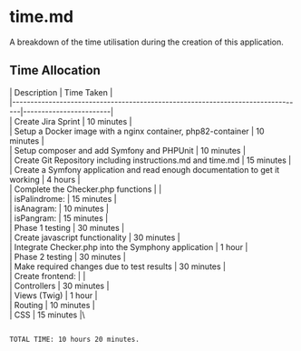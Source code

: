 # time.md

A breakdown of the time utilisation during the creation of this application.

## Time Allocation

|  Description                                                                   |      Time Taken        |\
|--------------------------------------------------------------------------------|------------------------|\
| Create Jira Sprint                                                             |      10 minutes        |\
| Setup a Docker image with a nginx container, php82-container                   |      10 minutes        |\
| Setup composer and add Symfony and PHPUnit                                     |      10 minutes        |\
| Create Git Repository including instructions.md and time.md                    |      15 minutes        |\
| Create a Symfony application and read enough documentation to get it working   |      4 hours           |\
| Complete the Checker.php functions                                             |                        |\
|                 isPalindrome:                                                  |      15 minutes        |\
|                 isAnagram:                                                     |      10 minutes        |\
|                 isPangram:                                                     |      15 minutes        |\
| Phase 1 testing                                                                |      30 minutes        |\
| Create javascript functionality                                                |      30 minutes        |\
| Integrate Checker.php into the Symphony application                            |       1 hour           |\
| Phase 2 testing                                                                |      30 minutes        |\
| Make required changes due to test results                                      |      30 minutes        |\
| Create frontend:                                                               |                        |\
|                 Controllers                                                    |      30 minutes        |\
|                 Views (Twig)                                                   |      1 hour            |\
|                 Routing                                                        |      10 minutes        |\
|                 CSS                                                            |      15 minutes        |\

                                                                          TOTAL TIME: 10 hours 20 minutes.
